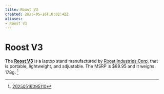 ```yaml
---
title: Roost V3
created: 2025-05-16T10:02:42Z
aliases:
- Roost V3
---
```


# Roost V3

The **[Roost V3](https://www.therooststand.com/products/roost-v3-roost-laptop-stand)** is a laptop stand manufactured by [Roost Industries Corp.](roost-industries-corp.md) that is portable, lightweight, and adjustable. The MSRP is $89.95 and it weighs 178g. [^1]

[^1]: [20250516095110](../entries/20250516095110.md)
